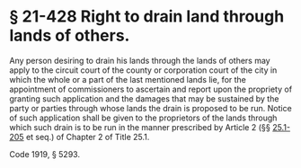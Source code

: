 # § 21-428 Right to drain land through lands of others.

<p>Any person desiring to drain his lands through the lands of others may apply to the circuit court of the county or corporation court of the city in which the whole or a part of the last mentioned lands lie, for the appointment of commissioners to ascertain and report upon the propriety of granting such application and the damages that may be sustained by the party or parties through whose lands the drain is proposed to be run. Notice of such application shall be given to the proprietors of the lands through which such drain is to be run in the manner prescribed by Article 2 (§§ <a href='http://law.lis.virginia.gov/vacode/25.1-205/'>25.1-205</a> et seq.) of Chapter 2 of Title 25.1.</p><p>Code 1919, § 5293.</p>